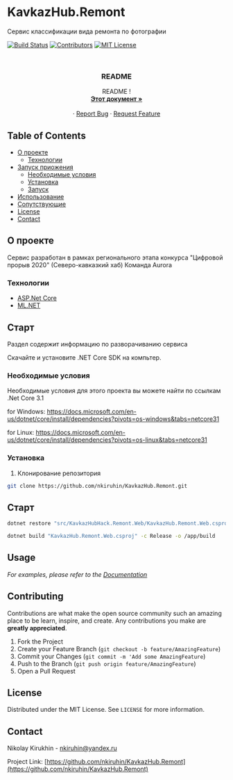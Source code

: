 # KavkazHub.Remont
Сервис классификации вида ремонта по фотографии
<!--
*** Thanks for checking out this README Template. If you have a suggestion that would
*** make this better please fork the repo and create a pull request or simple open
*** an issue with the tag "enhancement".
*** Thanks again! Now go create something AMAZING! :D
-->





<!-- PROJECT SHIELDS -->
[![Build Status][build-shield]]()
[![Contributors][contributors-shield]]()
[![MIT License][license-shield]][license-url]



<!-- PROJECT LOGO -->
<br />


  <h3 align="center">README</h3>

  <p align="center">
    README !
    <br />
    <a href="https://github.com/nkiruhin/KavkazHub.Remont/blob/master/README.md"><strong>Этот документ »</strong></a>
    <br />
    <br />
    <!--<a href="https://github.com/othneildrew/Best-README-Template">View Demo</a>-->
    ·
    <a href="https://github.com/nkiruhin/KavkazHub.Remont/PWApp/issues">Report Bug</a>
    ·
    <a href="https://github.com/nkiruhin/KavkazHub.Remont/PWApp/issues">Request Feature</a>
  </p>
</p>



<!-- TABLE OF CONTENTS -->
## Table of Contents

* [О проекте](#about-the-project)
  * [Технологии](#built-with)
* [Запуск приожения](#getting-started)
  * [Необходимые условия](#prerequisites)
  * [Установка](#installation)
  * [Запуск](#start)
* [Использование](#usage)
* [Сопутствующие](#contributing)
* [License](#license)
* [Contact](#contact)



<!-- ABOUT THE PROJECT -->
## О проекте
Сервис разработан в рамках регионального этапа конкурса "Цифровой прорыв 2020" (Северо-кавказкий хаб)
Команда Aurora

### Технологии

* [ASP.Net Core](https://github.com/dotnet/core)
* [ML.NET](https://dotnet.microsoft.com/apps/machinelearning-ai/ml-dotnet)



<!-- GETTING STARTED -->
## Старт

Раздел содержит информацию по разворачиванию сервиса
<p>
Скачайте и установите .NET Core SDK на компьтер.
<p>

### Необходимые условия

Необходимые условия для этого проекта вы можете найти по ссылкам
.Net Core 3.1

for Windows:
https://docs.microsoft.com/en-us/dotnet/core/install/dependencies?pivots=os-windows&tabs=netcore31

for Linux:
https://docs.microsoft.com/en-us/dotnet/core/install/dependencies?pivots=os-linux&tabs=netcore31




### Установка

1. Клонирование репозитория
```sh
git clone https://github.com/nkiruhin/KavkazHub.Remont.git
```


## Старт

```sh
dotnet restore "src/KavkazHubHack.Remont.Web/KavkazHub.Remont.Web.csproj"
```
```sh
dotnet build "KavkazHub.Remont.Web.csproj" -c Release -o /app/build
```

<!-- USAGE EXAMPLES -->
## Usage


_For examples, please refer to the [Documentation](https://github.com/nkiruhin/PWApp/wiki)_



<!-- CONTRIBUTING -->
## Contributing

Contributions are what make the open source community such an amazing place to be learn, inspire, and create. Any contributions you make are **greatly appreciated**.

1. Fork the Project
2. Create your Feature Branch (`git checkout -b feature/AmazingFeature`)
3. Commit your Changes (`git commit -m 'Add some AmazingFeature`)
4. Push to the Branch (`git push origin feature/AmazingFeature`)
5. Open a Pull Request



<!-- LICENSE -->
## License

Distributed under the MIT License. See `LICENSE` for more information.



<!-- CONTACT -->
## Contact

Nikolay Kirukhin  - nkiruhin@yandex.ru

Project Link: [https://github.com/nkiruhin/KavkazHub.Remont](https://github.com/nkiruhin/KavkazHub.Remont)









<!-- MARKDOWN LINKS & IMAGES -->
[build-shield]: https://img.shields.io/badge/build-passing-brightgreen.svg?style=flat-square
[contributors-shield]: https://img.shields.io/badge/contributors-1-orange.svg?style=flat-square
[license-shield]: https://img.shields.io/badge/license-MIT-blue.svg?style=flat-square
[license-url]: https://choosealicense.com/licenses/mit
[linkedin-shield]: https://img.shields.io/badge/-LinkedIn-black.svg?style=flat-square&logo=linkedin&colorB=555
[linkedin-url]: https://linkedin.com/in/othneildrew
[product-screenshot]: https://raw.githubusercontent.com/othneildrew/Best-README-Template/master/screenshot.png

